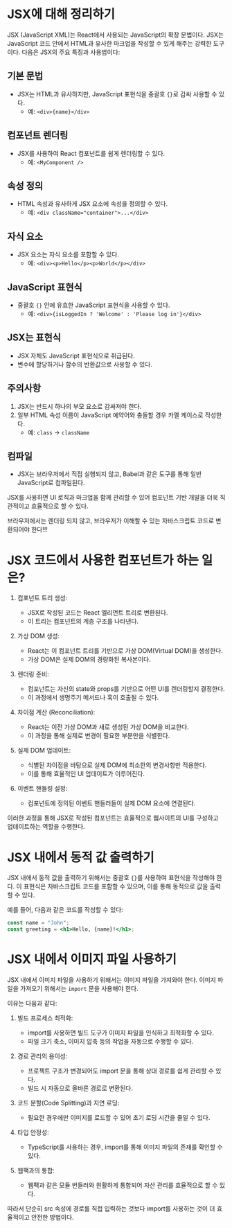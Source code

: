 # JSX에 대해 정리하기

JSX (JavaScript XML)는 React에서 사용되는 JavaScript의 확장 문법이다. JSX는 JavaScript 코드 안에서 HTML과 유사한 마크업을 작성할 수 있게 해주는 강력한 도구이다. 다음은 JSX의 주요 특징과 사용법이다:

## 기본 문법

- JSX는 HTML과 유사하지만, JavaScript 표현식을 중괄호 `{}`로 감싸 사용할 수 있다.
  - 예: `<div>{name}</div>`

## 컴포넌트 렌더링

- JSX를 사용하여 React 컴포넌트를 쉽게 렌더링할 수 있다.
  - 예: `<MyComponent />`

## 속성 정의

- HTML 속성과 유사하게 JSX 요소에 속성을 정의할 수 있다.
  - 예: `<div className="container">...</div>`

## 자식 요소

- JSX 요소는 자식 요소를 포함할 수 있다.
  - 예: `<div><p>Hello</p><p>World</p></div>`

## JavaScript 표현식

- 중괄호 `{}` 안에 유효한 JavaScript 표현식을 사용할 수 있다.
  - 예: `<div>{isLoggedIn ? 'Welcome' : 'Please log in'}</div>`

## JSX는 표현식

- JSX 자체도 JavaScript 표현식으로 취급된다.
- 변수에 할당하거나 함수의 반환값으로 사용할 수 있다.

## 주의사항

1. JSX는 반드시 하나의 부모 요소로 감싸져야 한다.
2. 일부 HTML 속성 이름이 JavaScript 예약어와 충돌할 경우 카멜 케이스로 작성한다.
   - 예: `class` → `className`

## 컴파일

- JSX는 브라우저에서 직접 실행되지 않고, Babel과 같은 도구를 통해 일반 JavaScript로 컴파일된다.

JSX를 사용하면 UI 로직과 마크업을 함께 관리할 수 있어 컴포넌트 기반 개발을 더욱 직관적이고 효율적으로 할 수 있다.

브라우저에서는 렌더링 되지 않고, 브라우저가 이해할 수 있는 자바스크립트 코드로 변환되어야 한다!!!

# JSX 코드에서 사용한 컴포넌트가 하는 일은?

1. 컴포넌트 트리 생성:

   - JSX로 작성된 코드는 React 엘리먼트 트리로 변환된다.
   - 이 트리는 컴포넌트의 계층 구조를 나타낸다.

2. 가상 DOM 생성:

   - React는 이 컴포넌트 트리를 기반으로 가상 DOM(Virtual DOM)을 생성한다.
   - 가상 DOM은 실제 DOM의 경량화된 복사본이다.

3. 렌더링 준비:

   - 컴포넌트는 자신의 state와 props를 기반으로 어떤 UI를 렌더링할지 결정한다.
   - 이 과정에서 생명주기 메서드나 훅이 호출될 수 있다.

4. 차이점 계산 (Reconciliation):

   - React는 이전 가상 DOM과 새로 생성된 가상 DOM을 비교한다.
   - 이 과정을 통해 실제로 변경이 필요한 부분만을 식별한다.

5. 실제 DOM 업데이트:

   - 식별된 차이점을 바탕으로 실제 DOM에 최소한의 변경사항만 적용한다.
   - 이를 통해 효율적인 UI 업데이트가 이루어진다.

6. 이벤트 핸들링 설정:

   - 컴포넌트에 정의된 이벤트 핸들러들이 실제 DOM 요소에 연결된다.

이러한 과정을 통해 JSX로 작성된 컴포넌트는 효율적으로 웹사이트의 UI를 구성하고 업데이트하는 역할을 수행한다.

# JSX 내에서 동적 값 출력하기

JSX 내에서 동적 값을 출력하기 위해서는 중괄호 `{}`를 사용하여 표현식을 작성해야 한다. 이 표현식은 자바스크립트 코드를 포함할 수 있으며, 이를 통해 동적으로 값을 출력할 수 있다.

예를 들어, 다음과 같은 코드를 작성할 수 있다:

```jsx
const name = "John";
const greeting = <h1>Hello, {name}!</h1>;
```

# JSX 내에서 이미지 파일 사용하기

JSX 내에서 이미지 파일을 사용하기 위해서는 이미지 파일을 가져와야 한다. 이미지 파일을 가져오기 위해서는 `import` 문을 사용해야 한다.

이유는 다음과 같다:

1. 빌드 프로세스 최적화:

   - import를 사용하면 빌드 도구가 이미지 파일을 인식하고 최적화할 수 있다.
   - 파일 크기 축소, 이미지 압축 등의 작업을 자동으로 수행할 수 있다.

2. 경로 관리의 용이성:

   - 프로젝트 구조가 변경되어도 import 문을 통해 상대 경로를 쉽게 관리할 수 있다.
   - 빌드 시 자동으로 올바른 경로로 변환된다.

3. 코드 분할(Code Splitting)과 지연 로딩:

   - 필요한 경우에만 이미지를 로드할 수 있어 초기 로딩 시간을 줄일 수 있다.

4. 타입 안정성:

   - TypeScript를 사용하는 경우, import를 통해 이미지 파일의 존재를 확인할 수 있다.

5. 웹팩과의 통합:

   - 웹팩과 같은 모듈 번들러와 원활하게 통합되어 자산 관리를 효율적으로 할 수 있다.

따라서 단순히 src 속성에 경로를 직접 입력하는 것보다 import를 사용하는 것이 더 효율적이고 안전한 방법이다.

